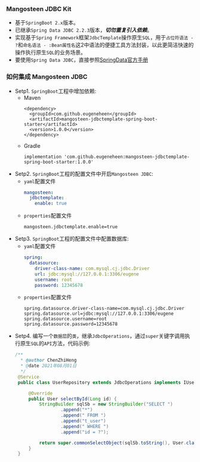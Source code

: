 ### Mangosteen JDBC Kit

- 基于`SpringBoot 2.x`版本。
- 已继承`Spring Data JDBC 2.2.3`版本，***切勿重复引入依赖***。
- 实现基于`Spring Framework`框架`JdbcTemplate`操作原生`SQL`，用于`占位符语法 - ?`和`命名语法 - :Bean属性名`这2中语法的便捷工具方法封装，以此更简洁快速的操作执行原生`SQL`的业务场景。
- 要使用`Spring Data JDBC`，直接参照[SpringData官方手册](https://docs.spring.io/spring-data/jdbc/docs/2.2.3/reference/html/#preface)

### 如何集成 Mangosteen JDBC

- Setp1. `SpringBoot`工程中增加依赖: 
  - Maven
    ```vim
    <dependency>
      <groupId>com.github.eugeneheen</groupId>
      <artifactId>mangosteen-jdbctemplate-spring-boot-starter</artifactId>
      <version>1.0.0</version>
    </dependency>
    ```
  - Gradle
    ```vim
    implementation 'com.github.eugeneheen:mangosteen-jdbctemplate-spring-boot-starter:1.0.0'
    ```
- Setp2. `SpringBoot`工程的配置文件中开启`Mangosteen JDBC`:
  - `yaml`配置文件
    ```yaml
    mangosteen:
      jdbctemplate:
        enable: true
    ```
  - `properties`配置文件
    ```properties
    mangosteen.jdbctemplate.enable=true
    ```
- Setp3. `SpringBoot`工程的配置文件中配置数据库:
  - `yaml`配置文件
    ```yaml
    spring:
      datasource:
        driver-class-name: com.mysql.cj.jdbc.Driver
        url: jdbc:mysql://127.0.0.1:3306/eugene
        username: root
        password: 12345678
    ```
  - `properties`配置文件
    ```properties
    spring.datasource.driver-class-name=com.mysql.cj.jdbc.Driver
    spring.datasource.url=jdbc:mysql://127.0.0.1:3306/eugene
    spring.datasource.username=root
    spring.datasource.password=12345678
    ```
 - Setp4. 编写一个`数据层`的`类`，继承`JdbcOperations`，通过`super`关键字调用执行原生`SQL`的`API`方法，代码示例:
   ```java
   /**
     * @author ChenZhiHeng
     * @date 2021年08月01日
     */
    @Service
    public class UserRepository extends JdbcOperations implements IUserRepository {

        @Override
        public User selectById(Long id) {
            StringBuilder sqlSb = new StringBuilder("SELECT ")
                    .append("*")
                    .append(" FROM ")
                    .append("t_user")
                    .append(" WHERE ")
                    .append("id = ?");

            return super.commonSelectObject(sqlSb.toString(), User.class, new Object[] {id});
        }
    }
   ```
